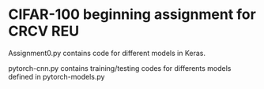 # CIFAR-100 beginning assignment for CRCV REU

Assignment0.py contains code for different models in Keras.

pytorch-cnn.py contains training/testing codes for differents models defined in pytorch-models.py

